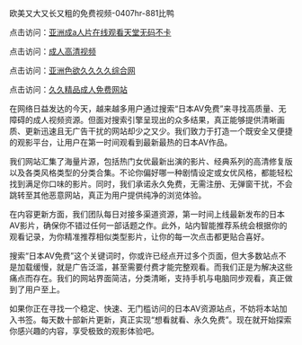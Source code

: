 
欧美又大又长又粗的免费视频-0407hr-881比鸭


点击访问：<a href="https://rtj-3zo.pages.dev/">亚洲成a人片在线观看天堂无码不卡</a>

点击访问：<a href="https://gfd-5xg.pages.dev/">成人高清视频</a>

点击访问：<a href="https://bsdf-5f5.pages.dev/">亚洲色欲久久久久综合网</a>

点击访问：<a href="https://fdhf-454.pages.dev/">久久精品成人免费网站</a>


在网络日益发达的今天，越来越多用户通过搜索“日本AV免费”来寻找高质量、无障碍的成人视频资源。但面对搜索引擎呈现出的众多结果，真正能够提供清晰画质、更新迅速且无广告干扰的网站却少之又少。我们致力于打造一个既安全又便捷的观影平台，让用户在第一时间观看到最新最热的日本AV作品。

我们网站汇集了海量片源，包括热门女优最新出演的影片、经典系列的高清修复版以及各类风格类型的分类合集。不论你偏好哪一种剧情设定或女优风格，都能轻松找到满足你口味的影片。同时，我们承诺永久免费，无需注册、无弹窗干扰，不会跳转至其他恶意网站，真正为用户提供纯净的浏览体验。

在内容更新方面，我们团队每日对接多渠道资源，第一时间上线最新发布的日本AV影片，确保你不错过任何一部话题之作。此外，站内智能推荐系统会根据你的观看记录，为你精准推荐相似类型影片，让你的每一次点击都更贴合喜好。

搜索“日本AV免费”这个关键词时，你或许已经点开过多个页面，但大多数站点不是加载缓慢，就是广告泛滥，甚至需要付费才能完整观看。而我们正是为解决这些痛点而存在。我们的网站界面简洁，分类清晰，支持手机与电脑同步观看，真正做到了用户至上。

如果你正在寻找一个稳定、快速、无门槛访问的日本AV资源站点，不妨将本站加入书签。每天数十部新片更新，真正实现“想看就看、永久免费”。现在就开始探索你感兴趣的内容，享受极致的观影体验吧。


<span style="display:none;">[Canonical link]( https://github.com/vm20250704/674896 ）</span>
